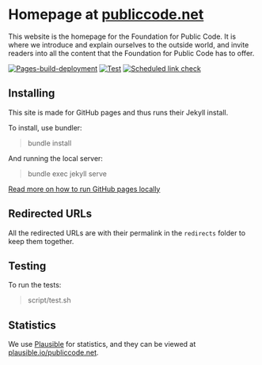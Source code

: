 # Homepage at [publiccode.net](https://publiccode.net)

<!-- SPDX-License-Identifier: CC0-1.0 -->
<!-- SPDX-FileCopyrightText: 2018-2023 The Foundation for Public Code <info@publiccode.net> -->

This website is the homepage for the Foundation for Public Code. It is where we introduce and explain ourselves to the outside world, and invite readers into all the content that the Foundation for Public Code has to offer.

[![Pages-build-deployment](https://github.com/publiccodenet/publiccode.net/actions/workflows/pages/pages-build-deployment/badge.svg)](https://github.com/publiccodenet/publiccode.net/actions/workflows/pages/pages-build-deployment)
[![Test](https://github.com/publiccodenet/publiccode.net/actions/workflows/test.yml/badge.svg)](https://github.com/publiccodenet/publiccode.net/actions/workflows/test.yml)
[![Scheduled link check](https://github.com/publiccodenet/publiccode.net/actions/workflows/link-check.yml/badge.svg)](https://github.com/publiccodenet/publiccode.net/actions/workflows/link-check.yml)

## Installing

This site is made for GitHub pages and thus runs their Jekyll install.

To install, use bundler:

> bundle install

And running the local server:

> bundle exec jekyll serve

[Read more on how to run GitHub pages locally](https://help.github.com/articles/setting-up-your-github-pages-site-locally-with-jekyll/)

## Redirected URLs

All the redirected URLs are with their permalink in the `redirects` folder to keep them together.

## Testing

To run the tests:

> script/test.sh

## Statistics

We use [Plausible](https://about.publiccode.net/activities/tool-management/plausible-analytics.html) for statistics, and they can be viewed at [plausible.io/publiccode.net](https://plausible.io/publiccode.net).

